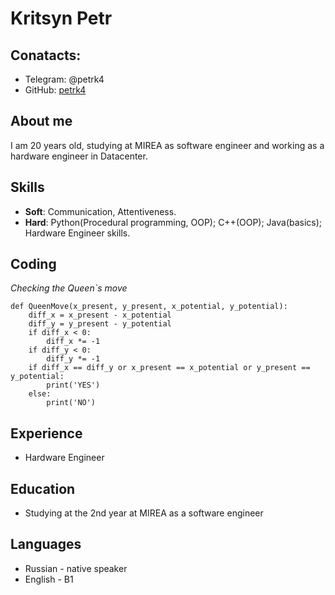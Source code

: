 # **Kritsyn Petr**
## Conatacts:
* Telegram: @petrk4
* GitHub: [petrk4](https://github.com/petrk4)
## About me
I am 20 years old, studying at MIREA as software engineer and working as a hardware engineer in Datacenter.
## Skills
* **Soft**: Communication, Attentiveness.
* **Hard**: Python(Procedural programming, OOP); C++(OOP); Java(basics); Hardware Engineer skills.
## Coding
*Checking the Queen`s move*
```
def QueenMove(x_present, y_present, x_potential, y_potential):
    diff_x = x_present - x_potential
    diff_y = y_present - y_potential
    if diff_x < 0:
        diff_x *= -1
    if diff_y < 0:
        diff_y *= -1
    if diff_x == diff_y or x_present == x_potential or y_present == y_potential:
        print('YES')
    else:
        print('NO')
```
## Experience 
* Hardware Engineer
## Education 
* Studying at the 2nd year at MIREA as a software engineer
## Languages
* Russian - native speaker
* English - B1